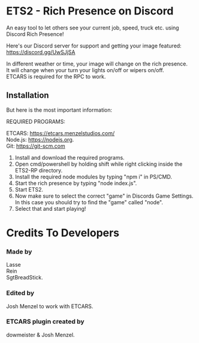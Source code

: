 # ETS2 - Rich Presence on Discord
An easy tool to let others see your current job, speed, truck etc. using Discord Rich Presence!  

Here's our Discord server for support and getting your image featured: https://discord.gg/UwSJjSA  

In different weather or time, your image will change on the rich presence.  
It will change when your turn your lights on/off or wipers on/off.  
ETCARS is required for the RPC to work.  

## Installation

But here is the most important information:  

REQUIRED PROGRAMS:  

ETCARS: https://etcars.menzelstudios.com/  
Node.js: https://nodejs.org.  
Git: https://git-scm.com  

1. Install and download the required programs.   
3. Open cmd/powershell by holding shift while right clicking inside the ETS2-RP directory.  
4. Install the required node modules by typing "npm i" in PS/CMD.  
5. Start the rich presence by typing "node index.js".  
6. Start ETS2.  
7. Now make sure to select the correct "game" in Discords Game Settings. In this case you should try to find the "game" called "node".  
8. Select that and start playing!  

# Credits To Developers

### Made by  
Lasse  
Rein  
SgtBreadStick.  

### Edited by  
Josh Menzel to work with ETCARS.  

### ETCARS plugin created by  
dowmeister & Josh Menzel.
